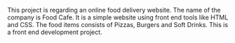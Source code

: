 This project is regarding an online food delivery website.
The name of the company is Food Cafe. It is a simple website using front end tools like HTML and CSS.
The food items consists of Pizzas, Burgers and Soft Drinks. This is a front end development project.